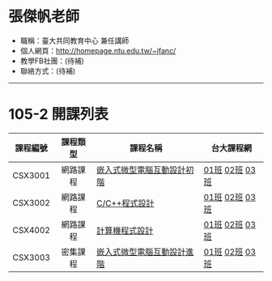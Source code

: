 # 張傑帆老師

* 職稱：臺大共同教育中心 兼任講師
* 個人網頁：http://homepage.ntu.edu.tw/~jfanc/
* 教學FB社團：(待補)
* 聯絡方式：(待補)

---

# 105-2 開課列表

課程編號 | 課程類型 | 課程名稱 | 台大課程網
:------:|:-------:|---------|--------
CSX3001 | 網路課程 |[嵌入式微型電腦互動設計初階](CSX3001.md)|[01班][CSX300101] [02班][CSX300102] [03班][CSX300103]
CSX3002 | 網路課程 |[C/C++程式設計](CSX3002.md)|[01班][CSX300201] [02班][CSX300202] [03班][CSX300203]
CSX4002 | 網路課程 |[計算機程式設計](CSX4002.md)|[01班][CSX400201] [02班][CSX400202] [03班][CSX400203]
CSX3003 | 密集課程 |[嵌入式微型電腦互動設計進階](CSX3003.md)|[01班][CSX300301] [02班][CSX300302] [03班][CSX300303]

[CSX300101]: https://nol.ntu.edu.tw/nol/coursesearch/print_table.php?course_id=H03%2003010&class=01&dpt_code=H020&ser_no=82573&semester=105-2&lang=CH
[CSX300102]: https://nol.ntu.edu.tw/nol/coursesearch/print_table.php?course_id=H03%2003010&class=02&dpt_code=H020&ser_no=16237&semester=105-2&lang=CH
[CSX300103]: https://nol.ntu.edu.tw/nol/coursesearch/print_table.php?course_id=H03%2003010&class=03&dpt_code=H020&ser_no=31755&semester=105-2&lang=CH

[CSX300201]: https://nol.ntu.edu.tw/nol/coursesearch/print_table.php?course_id=H03%2003020&class=01&dpt_code=H020&ser_no=38926&semester=105-2&lang=CH
[CSX300202]: https://nol.ntu.edu.tw/nol/coursesearch/print_table.php?course_id=H03%2003020&class=02&dpt_code=H020&ser_no=11984&semester=105-2&lang=CH
[CSX300203]: https://nol.ntu.edu.tw/nol/coursesearch/print_table.php?course_id=H03%2003020&class=03&dpt_code=H020&ser_no=43717&semester=105-2&lang=CH

[CSX400201]: https://nol.ntu.edu.tw/nol/coursesearch/print_table.php?course_id=H03%2004020&class=01&dpt_code=H020&ser_no=60502&semester=105-2&lang=CH
[CSX400202]: https://nol.ntu.edu.tw/nol/coursesearch/print_table.php?course_id=H03%2004020&class=02&dpt_code=H020&ser_no=40177&semester=105-2&lang=CH
[CSX400203]: https://nol.ntu.edu.tw/nol/coursesearch/print_table.php?course_id=H03%2004020&class=03&dpt_code=H020&ser_no=80268&semester=105-2&lang=CH

[CSX300301]: https://nol.ntu.edu.tw/nol/coursesearch/print_table.php?course_id=H03%2003030&class=01&dpt_code=H020&ser_no=57230&semester=105-2&lang=CH
[CSX300302]: https://nol.ntu.edu.tw/nol/coursesearch/print_table.php?course_id=H03%2003030&class=02&dpt_code=H020&ser_no=84073&semester=105-2&lang=CH
[CSX300303]: https://nol.ntu.edu.tw/nol/coursesearch/print_table.php?course_id=H03%2003030&class=03&dpt_code=H020&ser_no=86991&semester=105-2&lang=CH


















